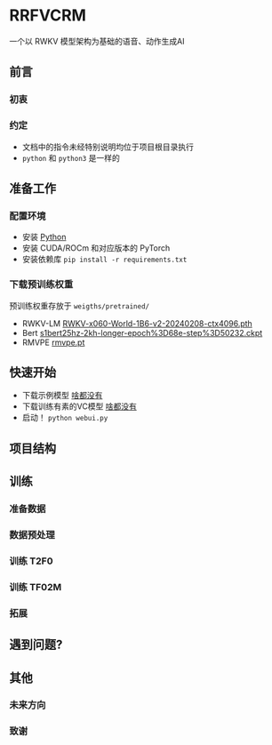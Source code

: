 # RRFVCRM  
一个以 RWKV 模型架构为基础的语音、动作生成AI

## 前言

### 初衷

### 约定
- 文档中的指令未经特别说明均位于项目根目录执行
- ```python``` 和 ```python3``` 是一样的

## 准备工作

### 配置环境
- 安装 [Python](https://python.org)
- 安装 CUDA/ROCm 和对应版本的 PyTorch
- 安装依赖库 ```pip install -r requirements.txt```

### 下载预训练权重
预训练权重存放于 ```weigths/pretrained/```
- RWKV-LM [RWKV-x060-World-1B6-v2-20240208-ctx4096.pth](https://huggingface.co/BlinkDL/rwkv-6-world/resolve/main/)
- Bert [s1bert25hz-2kh-longer-epoch%3D68e-step%3D50232.ckpt](https://huggingface.co/lj1995/GPT-SoVITS/resolve/main/)
- RMVPE [rmvpe.pt](https://huggingface.co/lj1995/VoiceConversionWebUI/resolve/main/)

## 快速开始
- 下载示例模型 [啥都没有](https://nothing)
- 下载训练有素的VC模型 [啥都没有](https://nothing)
- 启动！ ```python webui.py```

## 项目结构

## 训练

### 准备数据

### 数据预处理

### 训练 T2F0

### 训练 TF02M

### 拓展

## 遇到问题?

## 其他

### 未来方向

### 致谢